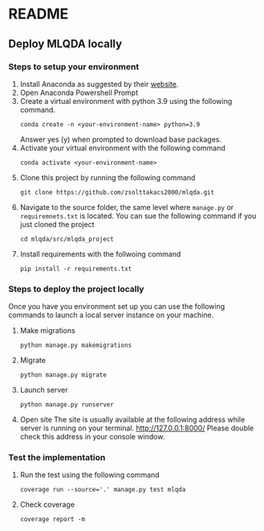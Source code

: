 # README
## Deploy MLQDA locally

### Steps to setup your environment
1. Install Anaconda as suggested by their [website](https://docs.anaconda.com/anaconda/install/).
2. Open Anaconda Powershell Prompt
3. Create a virtual environment with python 3.9 using the following command.
    ```
    conda create -n <your-environment-name> python=3.9
    ```
    Answer yes (y) when prompted to download base packages.
4. Activate your virtual environment with the following command
    ```
    conda activate <your-environment-name>
    ```
5. Clone this project by running the following command
    ```
    git clone https://github.com/zsolttakacs2000/mlqda.git
    ```
6. Navigate to the source folder, the same level where `manage.py` or `requiremnets.txt` is located. You can sue the following command if you just cloned the project
    ```
    cd mlqda/src/mlqda_project
    ```
7. Install requirements with the follwoing command
    ```
    pip install -r requirements.txt
    ```

### Steps to deploy the project locally
Once you have you environment set up you can use the following commands to launch a local server instance on your machine.
1. Make migrations
    ```
    python manage.py makemigrations
    ```
2. Migrate
    ```
    python manage.py migrate
    ```
3. Launch server
    ```
    python manage.py runserver
    ```
4. Open site
    The site is usually available at the following address while server is running on your terminal.
    http://127.0.0.1:8000/
    Please double check this address in your console window.

### Test the implementation
1. Run the test using the following command
    ```
    coverage run --source='.' manage.py test mlqda
    ```
2. Check coverage
    ```
    coverage report -m
    ```